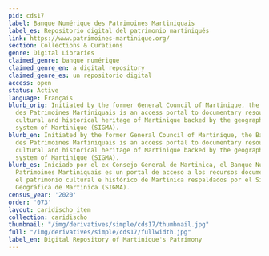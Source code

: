 ```yaml
---
pid: cds17
label: Banque Numérique des Patrimoines Martiniquais
label_es: Repositorio digital del patrimonio martiniqués
link: https://www.patrimoines-martinique.org/
section: Collections & Curations
genre: Digital Libraries
claimed_genre: banque numérique
claimed_genre_en: a digital repository
claimed_genre_es: un repositorio digital
access: open
status: Active
language: Français
blurb_orig: Initiated by the former General Council of Martinique, the Banque Numérique
  des Patrimoines Martiniquais is an access portal to documentary resources on the
  cultural and historical heritage of Martinique backed by the geographic information
  system of Martinique (SIGMA).
blurb_en: Initiated by the former General Council of Martinique, the Banque Numérique
  des Patrimoines Martiniquais is an access portal to documentary resources on the
  cultural and historical heritage of Martinique backed by the geographic information
  system of Martinique (SIGMA).
blurb_es: Iniciado por el ex Consejo General de Martinica, el Banque Numérique des
  Patrimoines Martiniquais es un portal de acceso a los recursos documentales sobre
  el patrimonio cultural e histórico de Martinica respaldados por el Sistema de Información
  Geográfica de Martinica (SIGMA).
census_year: '2020'
order: '073'
layout: caridischo_item
collection: caridischo
thumbnail: "/img/derivatives/simple/cds17/thumbnail.jpg"
full: "/img/derivatives/simple/cds17/fullwidth.jpg"
label_en: Digital Repository of Martinique's Patrimony
---
```


